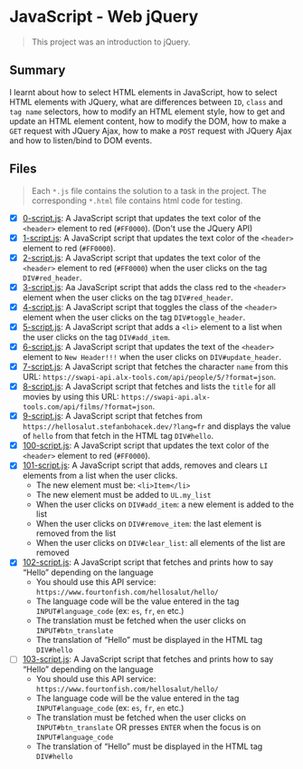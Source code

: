 # JavaScript - Web jQuery

> This project was an introduction to jQuery.

## Summary

I learnt about how to select HTML elements in JavaScript, how to select HTML elements with JQuery, what are differences between `ID`, `class` and `tag name` selectors, how to modify an HTML element style, how to get and update an HTML element content, how to modify the DOM, how to make a `GET` request with JQuery Ajax, how to make a `POST` request with JQuery Ajax and how to listen/bind to DOM events.

## Files

> Each `*.js` file contains the solution to a task in the project. The corresponding `*.html` file contains html code for testing.

- [x] [0-script.js](https://github.com/Ebube-Ochemba/alx-higher_level_programming/blob/master/0x15-javascript-web_jquery/0-script.js): A JavaScript script that updates the text color of the `<header>` element to red (`#FF0000`). (Don't use the JQuery API)
- [x] [1-script.js](https://github.com/Ebube-Ochemba/alx-higher_level_programming/blob/master/0x15-javascript-web_jquery/1-script.js): A JavaScript script that updates the text color of the `<header>` element to red (`#FF0000`).
- [x] [2-script.js](https://github.com/Ebube-Ochemba/alx-higher_level_programming/blob/master/0x15-javascript-web_jquery/2-script.js): A JavaScript script that updates the text color of the `<header>` element to red (`#FF0000`) when the user clicks on the tag `DIV#red_header`.
- [x] [3-script.js](https://github.com/Ebube-Ochemba/alx-higher_level_programming/blob/master/0x15-javascript-web_jquery/3-script.js): Aa JavaScript script that adds the class red to the `<header>` element when the user clicks on the tag `DIV#red_header`.
- [x] [4-script.js](https://github.com/Ebube-Ochemba/alx-higher_level_programming/blob/master/0x15-javascript-web_jquery/4-script.js): A JavaScript script that toggles the class of the `<header>` element when the user clicks on the tag `DIV#toggle_header`.
- [x] [5-script.js](https://github.com/Ebube-Ochemba/alx-higher_level_programming/blob/master/0x15-javascript-web_jquery/5-script.js): A JavaScript script that adds a `<li>` element to a list when the user clicks on the tag `DIV#add_item`.
- [x] [6-script.js](https://github.com/Ebube-Ochemba/alx-higher_level_programming/blob/master/0x15-javascript-web_jquery/6-script.js): A JavaScript script that updates the text of the `<header>` element to `New Header!!!` when the user clicks on `DIV#update_header`.
- [x] [7-script.js](https://github.com/Ebube-Ochemba/alx-higher_level_programming/blob/master/0x15-javascript-web_jquery/7-script.js): A JavaScript script that fetches the character `name` from this URL: `https://swapi-api.alx-tools.com/api/people/5/?format=json`.
- [x] [8-script.js](https://github.com/Ebube-Ochemba/alx-higher_level_programming/blob/master/0x15-javascript-web_jquery/8-script.js): A JavaScript script that fetches and lists the `title` for all movies by using this URL: `https://swapi-api.alx-tools.com/api/films/?format=json`.
- [x] [9-script.js](https://github.com/Ebube-Ochemba/alx-higher_level_programming/blob/master/0x15-javascript-web_jquery/9-script.js): A JavaScript script that fetches from `https://hellosalut.stefanbohacek.dev/?lang=fr` and displays the value of `hello` from that fetch in the HTML tag `DIV#hello`.
- [x] [100-script.js](https://github.com/Ebube-Ochemba/alx-higher_level_programming/blob/master/0x15-javascript-web_jquery/100-script.js): A JavaScript script that updates the text color of the `<header>` element to red (`#FF0000`).
- [x] [101-script.js](https://github.com/Ebube-Ochemba/alx-higher_level_programming/blob/master/0x15-javascript-web_jquery/101-script.js): A JavaScript script that adds, removes and clears `LI` elements from a list when the user clicks.
    - The new element must be: `<li>Item</li>`
    - The new element must be added to `UL.my_list`
    - When the user clicks on `DIV#add_item`: a new element is added to the list
    - When the user clicks on `DIV#remove_item`: the last element is removed from the list
    - When the user clicks on `DIV#clear_list`: all elements of the list are removed
- [x] [102-script.js](https://github.com/Ebube-Ochemba/alx-higher_level_programming/blob/master/0x15-javascript-web_jquery/102-script.js): A JavaScript script that fetches and prints how to say “Hello” depending on the language
    - You should use this API service: `https://www.fourtonfish.com/hellosalut/hello/`
    - The language code will be the value entered in the tag `INPUT#language_code` (ex: `es`, `fr`, `en` etc.)
    - The translation must be fetched when the user clicks on `INPUT#btn_translate`
    - The translation of “Hello” must be displayed in the HTML tag `DIV#hello`
- [ ] [103-script.js](https://github.com/Ebube-Ochemba/alx-higher_level_programming/blob/master/0x15-javascript-web_jquery/103-script.js): A JavaScript script that fetches and prints how to say “Hello” depending on the language
    - You should use this API service: `https://www.fourtonfish.com/hellosalut/hello/`
    - The language code will be the value entered in the tag `INPUT#language_code` (ex: `es`, `fr`, `en` etc.)
    - The translation must be fetched when the user clicks on `INPUT#btn_translate` OR presses `ENTER` when the focus is on `INPUT#language_code`
    - The translation of “Hello” must be displayed in the HTML tag `DIV#hello`